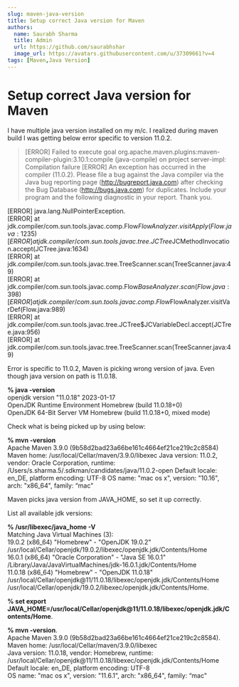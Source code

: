 ```yaml
---
slug: maven-java-version
title: Setup correct Java version for Maven
authors:
  name: Saurabh Sharma
  title: Admin
  url: https://github.com/saurabhshar
  image_url: https://avatars.githubusercontent.com/u/37309661?v=4
tags: [Maven,Java Version]
---
```


# Setup correct Java version for Maven

I have multiple java version installed on my m/c. I realized during maven build I was getting below error specific to version 11.0.2.

<!--truncate-->

>[ERROR] Failed to execute goal org.apache.maven.plugins:maven-compiler-plugin:3.10.1:compile (java-compile) on project server-impl: Compilation failure
[ERROR] An exception has occurred in the compiler (11.0.2). Please file a bug against the Java compiler via the Java bug reporting page (http://bugreport.java.com) after checking the Bug Database (http://bugs.java.com) for duplicates. Include your program and the following diagnostic in your report. Thank you.   

[ERROR] java.lang.NullPointerException.  
[ERROR] 	at jdk.compiler/com.sun.tools.javac.comp.Flow$FlowAnalyzer.visitApply(Flow.java:1235)  
[ERROR] 	at jdk.compiler/com.sun.tools.javac.tree.JCTree$JCMethodInvocation.accept(JCTree.java:1634)  
[ERROR] 	at jdk.compiler/com.sun.tools.javac.tree.TreeScanner.scan(TreeScanner.java:49)  
[ERROR] 	at jdk.compiler/com.sun.tools.javac.comp.Flow$BaseAnalyzer.scan(Flow.java:398)  
[ERROR] 	at jdk.compiler/com.sun.tools.javac.comp.Flow$FlowAnalyzer.visitVarDef(Flow.java:989)  
[ERROR] 	at jdk.compiler/com.sun.tools.javac.tree.JCTree$JCVariableDecl.accept(JCTree.java:956)  
[ERROR] 	at jdk.compiler/com.sun.tools.javac.tree.TreeScanner.scan(TreeScanner.java:49)


Error is specific to 11.0.2, Maven is picking wrong version of java. Even though java version on path is 11.0.18.  

**% java -version**  
openjdk version "11.0.18" 2023-01-17  
OpenJDK Runtime Environment Homebrew (build 11.0.18+0)  
OpenJDK 64-Bit Server VM Homebrew (build 11.0.18+0, mixed mode)


Check what is being picked up by using below:  

**% mvn -version**   
Apache Maven 3.9.0 (9b58d2bad23a66be161c4664ef21ce219c2c8584)
Maven home: /usr/local/Cellar/maven/3.9.0/libexec
Java version: 11.0.2, vendor: Oracle Corporation, runtime: /Users/s.sharma.5/.sdkman/candidates/java/11.0.2-open
Default locale: en_DE, platform encoding: UTF-8
OS name: "mac os x", version: "10.16", arch: "x86_64", family: “mac"


Maven picks java version from JAVA_HOME, so set it up correctly. 

List all available jdk versions:  

**% /usr/libexec/java_home -V**  
Matching Java Virtual Machines (3):  
    19.0.2 (x86_64) "Homebrew" - "OpenJDK 19.0.2" /usr/local/Cellar/openjdk/19.0.2/libexec/openjdk.jdk/Contents/Home  
    16.0.1 (x86_64) "Oracle Corporation" - "Java SE 16.0.1" /Library/Java/JavaVirtualMachines/jdk-16.0.1.jdk/Contents/Home  
    11.0.18 (x86_64) "Homebrew" - "OpenJDK 11.0.18" /usr/local/Cellar/openjdk@11/11.0.18/libexec/openjdk.jdk/Contents/Home  
/usr/local/Cellar/openjdk/19.0.2/libexec/openjdk.jdk/Contents/Home.  


**% set export JAVA_HOME=/usr/local/Cellar/openjdk@11/11.0.18/libexec/openjdk.jdk/Contents/Home**.   

**% mvn -version**.  
Apache Maven 3.9.0 (9b58d2bad23a66be161c4664ef21ce219c2c8584).  
Maven home: /usr/local/Cellar/maven/3.9.0/libexec  
Java version: 11.0.18, vendor: Homebrew, runtime: /usr/local/Cellar/openjdk@11/11.0.18/libexec/openjdk.jdk/Contents/Home  
Default locale: en_DE, platform encoding: UTF-8  
OS name: "mac os x", version: "11.6.1", arch: "x86_64", family: “mac"  
